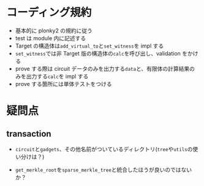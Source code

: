 # コーディング規約

- 基本的に plonky2 の規約に従う
- test は module 内に記述する
- Target の構造体は`add_virtual_to`と`set_witness`を impl する
- `set_witness`では非 Target 版の構造体の`calc`を呼び出し、validation をかける
- prove する際は circuit データのみを出力する`data`と、有限体の計算結果のみを出力する`calc`を impl する
- prove する箇所には単体テストをつける

# 疑問点

## transaction

- `circuit`と`gadgets`、その他名前がついているディレクトリ(`tree`や`utils`の使い分けは？)

- `get_merkle_root`を`sparse_merkle_tree`と統合したほうが良いのではないか？

